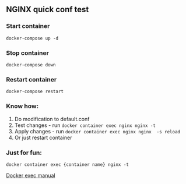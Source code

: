 ## NGINX quick conf test ##

### Start container ###
```docker-compose up -d```

### Stop container ###
```docker-compose down```

### Restart container ###
```docker-compose restart```

### Know how: ###
1. Do modification to default.conf
2. Test changes - run ```docker container exec nginx nginx -t```
3. Apply changes - run ```docker container exec nginx nginx  -s reload```
4. Or just restart container



### Just for fun: ###
```docker container exec {container name} nginx -t```

[Docker exec manual](https://docs.docker.com/engine/reference/commandline/exec/)